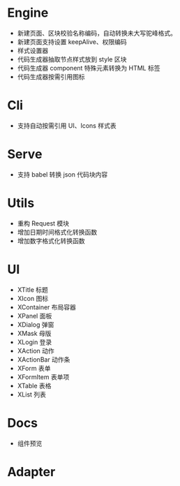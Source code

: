 # Engine

- 新建页面、区块校验名称编码，自动转换未大写驼峰格式。
- 新建页面支持设置 keepAlive、权限编码
- 样式设置器
- 代码生成器抽取节点样式放到 style 区块
- 代码生成器 component 特殊元素转换为 HTML 标签
- 代码生成器按需引用图标

# Cli

- 支持自动按需引用 UI、Icons 样式表

# Serve

- 支持 babel 转换 json 代码块内容

# Utils

- 重构 Request 模块
- 增加日期时间格式化转换函数
- 增加数字格式化转换函数

# UI

- XTitle 标题
- XIcon 图标
- XContainer 布局容器
- XPanel 面板
- XDialog 弹窗
- XMask 母版
- XLogin 登录
- XAction 动作
- XActionBar 动作条
- XForm 表单
- XFormItem 表单项
- XTable 表格
- XList 列表

# Docs

- 组件预览

# Adapter
